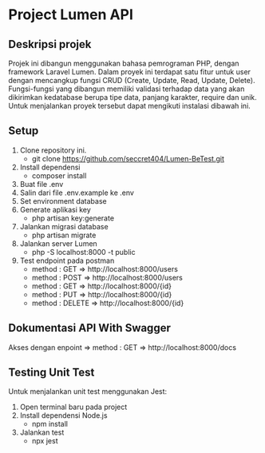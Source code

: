 # Project Lumen API
## Deskripsi projek
Projek ini dibangun menggunakan bahasa pemrograman PHP, dengan framework Laravel Lumen. Dalam proyek ini terdapat satu fitur untuk user dengan mencangkup
fungsi CRUD (Create, Update, Read, Update, Delete). Fungsi-fungsi yang dibangun memiliki validasi terhadap data yang akan dikirimkan kedatabase berupa tipe data,
panjang karakter, require dan unik. Untuk menjalankan proyek tersebut dapat mengikuti instalasi dibawah ini.
## Setup

1. Clone repository ini.
   - git clone https://github.com/seccret404/Lumen-BeTest.git
3. Install dependensi
   - composer install
4. Buat file .env
5. Salin dari file .env.example ke .env
6. Set environment database  
7. Generate aplikasi key
   - php artisan key:generate
8. Jalankan migrasi database
   - php artisan migrate
9. Jalankan server Lumen
   - php -S localhost:8000 -t public
10. Test endpoint pada postman
    - method : GET => http://localhost:8000/users
    - method : POST => http://localhost:8000/users
    - method : GET => http://localhost:8000/{id}
    - method : PUT => http://localhost:8000/{id}
    - method : DELETE => http://localhost:8000/{id}

## Dokumentasi API With Swagger
Akses dengan enpoint 
=> method : GET => http://localhost:8000/docs

## Testing Unit Test

Untuk menjalankan unit test menggunakan Jest:

1. Open terminal baru pada project
2. Install dependensi Node.js
   - npm install
4. Jalankan test
   - npx jest




